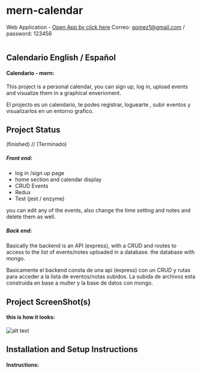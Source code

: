 # mern-calendar
Web Application -  [Open App by click here](https://mern-calendar-api-22.herokuapp.com/) Correo: gomez1@gmail.com / password: 123456
```diff

```
## Calendario  English / Español

#### Calendario - mern:

This project is a personal calendar, you can sign up, log in, upload events and visualize them in a graphical enverioment.

El projecto es un calendario, te podes registrar, loguearte , subir eventos y visualizarlos en un entorno grafico.

## Project Status
(finished) // (Terminado)

##### Front end:

- log in /sign up page
- home section and calendar display
- CRUD Events
- Redux
- Test (jest / enzyme)

you can edit any of the events, also change the time setting and notes and delete them as well.

##### Back end:

Basically the backend is an API (express), with a CRUD and routes to access to the list of events/notes uploaded in a database.
the database with mongo.

Basicamente el backend consta de una api (express) con un CRUD y rutas para acceder a la lista de eventos/notas subidos.
La subida de archivos esta construida en base a multer y la base de datos con mongo.

## Project ScreenShot(s)

#### this is how it looks:   

![alt text](https://imgkub.com/images/2022/03/08/example-calendar.jpg)

## Installation and Setup Instructions

#### Instructions:  


